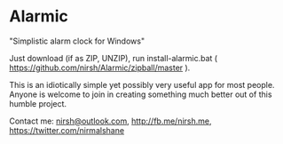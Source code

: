 Alarmic
=======

"Simplistic alarm clock for Windows"

Just download (if as ZIP, UNZIP), run install-alarmic.bat ( https://github.com/nirsh/Alarmic/zipball/master ).

This is an idiotically simple yet possibly very useful app for most people. Anyone is welcome to join in creating something much better out of this humble project.

Contact me: nirsh@outlook.com, http://fb.me/nirsh.me, https://twitter.com/nirmalshane